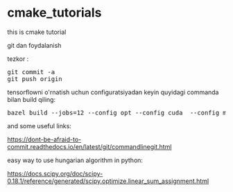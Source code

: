 # cmake_tutorials
this is cmake tutorial

git dan foydalanish

tezkor :
<pre>
git commit -a
git push origin
</pre>

tensorflowni o'rnatish uchun configuratsiyadan keyin quyidagi commanda bilan build qiling:
<pre>
bazel build --jobs=12 --config opt --config cuda  --config monolithic tensorflow:libtensorflow_cc.so
</pre>

and some useful links:

https://dont-be-afraid-to-commit.readthedocs.io/en/latest/git/commandlinegit.html


easy way to use hungarian algorithm in python:

https://docs.scipy.org/doc/scipy-0.18.1/reference/generated/scipy.optimize.linear_sum_assignment.html
